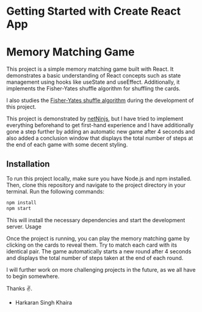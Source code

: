 # Getting Started with Create React App

# Memory Matching Game

This project is a simple memory matching game built with React. It demonstrates a basic understanding of React concepts such as state management using hooks like useState and useEffect. Additionally, it implements the Fisher-Yates shuffle algorithm for shuffling the cards.

I also studies the [Fisher-Yates shuffle algorithm](https://en.wikipedia.org/wiki/Fisher%E2%80%93Yates_shuffle) during the development of this project.

This project is demonstrated by [netNinjs](https://netninja.dev/), but I have tried to implement everything beforehand to get first-hand experience and I have additionally gone a step further by adding an automatic new game after 4 seconds and also added a conclusion window that displays the total number of steps at the end of each game with some decent styling.

## Installation

To run this project locally, make sure you have Node.js and npm installed. Then, clone this repository and navigate to the project directory in your terminal. Run the following commands:

```bash
npm install
npm start
```

This will install the necessary dependencies and start the development server.
Usage

Once the project is running, you can play the memory matching game by clicking on the cards to reveal them. Try to match each card with its identical pair. The game automatically starts a new round after 4 seconds and displays the total number of steps taken at the end of each round.

I will further work on more challenging projects in the future, as we all have to begin
somewhere.

Thanks ✌️.
- Harkaran Singh Khaira
